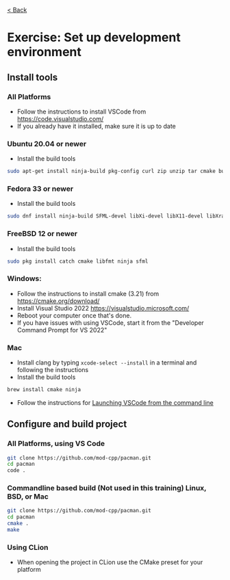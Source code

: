 [< Back](../README.md)

# Exercise: Set up development environment

## Install tools

### All Platforms

* Follow the instructions to install VSCode from https://code.visualstudio.com/
* If you already have it installed, make sure it is up to date

### Ubuntu 20.04 or newer

* Install the build tools
```bash
sudo apt-get install ninja-build pkg-config curl zip unzip tar cmake build-essential libx11-dev libxrandr-dev libxi-dev libudev-dev libgl1-mesa-dev
```

### Fedora 33 or newer

* Install the build tools
```bash
sudo dnf install ninja-build SFML-devel libXi-devel libX11-devel libXrandr-devel mesa-libGL-devel systemd-devel
```

### FreeBSD 12 or newer

* Install the build tools
```bash
sudo pkg install catch cmake libfmt ninja sfml
```

### Windows:

* Follow the instructions to install cmake (3.21) from https://cmake.org/download/
* Install Visual Studio 2022 https://visualstudio.microsoft.com/
* Reboot your computer once that's done.
* If you have issues with using VSCode, start it from the "Developer Command Prompt for VS 2022"

### Mac

* Install clang by typing `xcode-select --install` in a terminal and following the instructions
* Install the build tools
```bash
brew install cmake ninja
```
* Follow the instructions for [Launching VSCode from the command line](https://code.visualstudio.com/docs/setup/mac#_launching-from-the-command-line)

## Configure and build project

### All Platforms, using VS Code

```bash
git clone https://github.com/mod-cpp/pacman.git
cd pacman
code .
```

### Commandline based build (Not used in this training) Linux, BSD, or Mac

```bash
git clone https://github.com/mod-cpp/pacman.git
cd pacman
cmake .
make
```

### Using CLion

* When opening the project in CLion use the CMake preset for your platform
